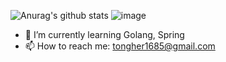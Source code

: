 ![Anurag's github stats](https://github-readme-stats.vercel.app/api?username=jeonjonghyeok&count_private=true&show_icons=true)
![image](https://user-images.githubusercontent.com/47622475/133277879-8b913664-15cd-45b1-bbd4-5b046363a98a.png)
<!--
[![Top Langs](https://github-readme-stats.vercel.app/api/top-langs/?username=jeonjonghyeok&layout=compact)](https://github.com/anuraghazra/github-readme-stats)
-->
- 🌱 I’m currently learning Golang, Spring
- 📫 How to reach me: tongher1685@gmail.com
<!--
- 🔭 I’m currently working on ...
- 👯 I’m looking to collaborate on ...
- 🤔 I’m looking for help with ...
- 💬 Ask me about ...
- 📫 How to reach me: ...
- 😄 Pronouns: ...
- ⚡ Fun fact: ...
-->
